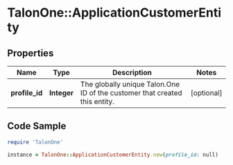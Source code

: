 # TalonOne::ApplicationCustomerEntity

## Properties

Name | Type | Description | Notes
------------ | ------------- | ------------- | -------------
**profile_id** | **Integer** | The globally unique Talon.One ID of the customer that created this entity. | [optional] 

## Code Sample

```ruby
require 'TalonOne'

instance = TalonOne::ApplicationCustomerEntity.new(profile_id: null)
```


